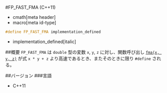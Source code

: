 #FP_FAST_FMA (C++11)
* cmath[meta header]
* macro[meta id-type]

```cpp
#define FP_FAST_FMA implementation_defined
```
* implementation_defined[italic]

##概要
`FP_FAST_FMA` は `double` 型の変数 `x`, `y`, `z` に対し、関数呼び出し [`fma(x, y, z)`](./fma.md) が式 `x * y + z` より高速であるとき、またそのときに限り `#define` される。


##バージョン
###言語
- C++11
